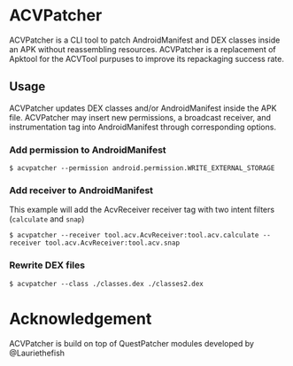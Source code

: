 # ACVPatcher

ACVPatcher is a CLI tool to patch AndroidManifest and DEX classes inside an APK without reassembling resources. ACVPatcher is a replacement of Apktool for the ACVTool purpuses to improve its repackaging success rate.


## Usage

ACVPatcher updates DEX classes and/or AndroidManifest inside the APK file. ACVPatcher may insert new permissions, a broadcast receiver, and instrumentation tag into AndroidManifest through corresponding options.

### Add permission to AndroidManifest

```shell
$ acvpatcher --permission android.permission.WRITE_EXTERNAL_STORAGE 
```

### Add receiver to AndroidManifest

This example will add the AcvReceiver receiver tag with two intent filters (`calculate` and `snap`)

```shell
$ acvpatcher --receiver tool.acv.AcvReceiver:tool.acv.calculate --receiver tool.acv.AcvReceiver:tool.acv.snap
```

### Rewrite DEX files

```shell
$ acvpatcher --class ./classes.dex ./classes2.dex
```


# Acknowledgement

ACVPatcher is build on top of QuestPatcher modules developed by @Lauriethefish

